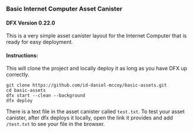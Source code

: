 ### Basic Internet Computer Asset Canister
#### DFX Version 0.22.0

This is a very simple asset canister layout for the Internet Computer that is ready for easy deployment.

#### Instructions:

This will clone the project and locally deploy it as long as you have DFX up correctly.

```
git clone https://github.com/id-daniel-mccoy/basic-assets.git
cd basic-assets
dfx start --clean --background
dfx deploy
```

There is a text file in the asset canister called `test.txt`. To test your asset canister, after dfx deploys it locally, open the link it provides and add `/test.txt` to see your file in the browser.